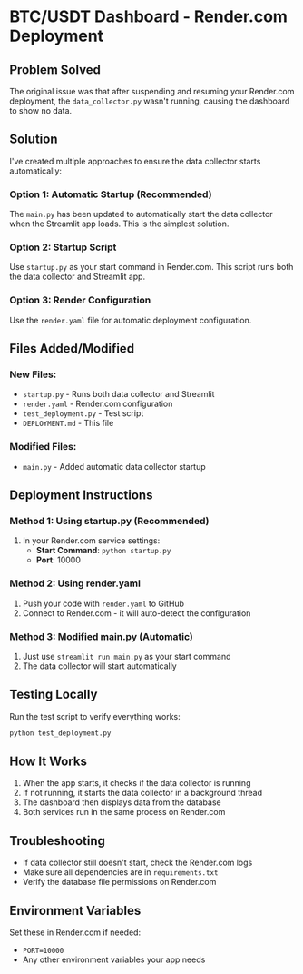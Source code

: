 # BTC/USDT Dashboard - Render.com Deployment

## Problem Solved
The original issue was that after suspending and resuming your Render.com deployment, the `data_collector.py` wasn't running, causing the dashboard to show no data.

## Solution
I've created multiple approaches to ensure the data collector starts automatically:

### Option 1: Automatic Startup (Recommended)
The `main.py` has been updated to automatically start the data collector when the Streamlit app loads. This is the simplest solution.

### Option 2: Startup Script
Use `startup.py` as your start command in Render.com. This script runs both the data collector and Streamlit app.

### Option 3: Render Configuration
Use the `render.yaml` file for automatic deployment configuration.

## Files Added/Modified

### New Files:
- `startup.py` - Runs both data collector and Streamlit
- `render.yaml` - Render.com configuration
- `test_deployment.py` - Test script
- `DEPLOYMENT.md` - This file

### Modified Files:
- `main.py` - Added automatic data collector startup

## Deployment Instructions

### Method 1: Using startup.py (Recommended)
1. In your Render.com service settings:
   - **Start Command**: `python startup.py`
   - **Port**: 10000

### Method 2: Using render.yaml
1. Push your code with `render.yaml` to GitHub
2. Connect to Render.com - it will auto-detect the configuration

### Method 3: Modified main.py (Automatic)
1. Just use `streamlit run main.py` as your start command
2. The data collector will start automatically

## Testing Locally
Run the test script to verify everything works:
```bash
python test_deployment.py
```

## How It Works
1. When the app starts, it checks if the data collector is running
2. If not running, it starts the data collector in a background thread
3. The dashboard then displays data from the database
4. Both services run in the same process on Render.com

## Troubleshooting
- If data collector still doesn't start, check the Render.com logs
- Make sure all dependencies are in `requirements.txt`
- Verify the database file permissions on Render.com

## Environment Variables
Set these in Render.com if needed:
- `PORT=10000`
- Any other environment variables your app needs
